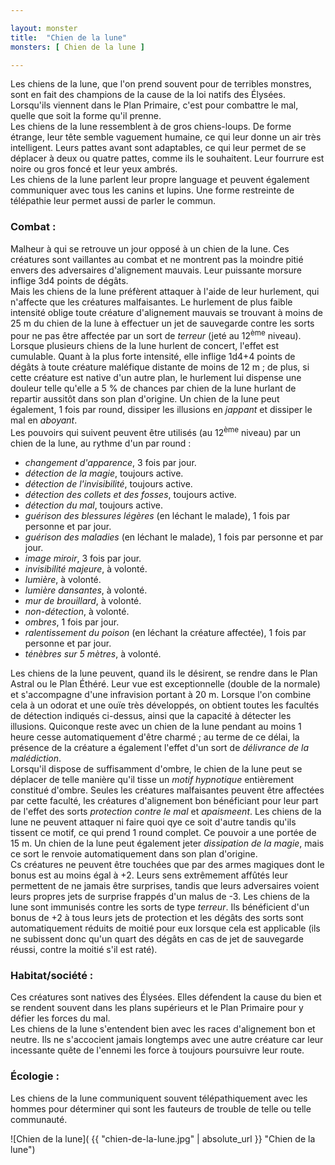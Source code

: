 ```yaml
---

layout: monster
title:  "Chien de la lune"
monsters: [ Chien de la lune ]

---
```


Les chiens de la lune, que l'on prend souvent pour de terribles monstres, sont en fait des champions de la cause de la loi natifs des Élysées. Lorsqu'ils viennent dans le Plan Primaire, c'est pour combattre le mal, quelle que soit la forme qu'il prenne.  
Les chiens de la lune ressemblent à de gros chiens-loups. De forme étrange, leur tête semble vaguement humaine, ce qui leur donne un air très intelligent. Leurs pattes avant sont adaptables, ce qui leur permet de se déplacer à deux ou quatre pattes, comme ils le souhaitent. Leur fourrure est noire ou gros foncé et leur yeux ambrés.  
Les chiens de la lune parlent leur propre language et peuvent également communiquer avec tous les canins et lupins. Une forme restreinte de télépathie leur permet aussi de parler le commun.

### Combat :

Malheur à qui se retrouve un jour opposé à un chien de la lune. Ces créatures sont vaillantes au combat et ne montrent pas la moindre pitié envers des adversaires d'alignement mauvais. Leur puissante morsure inflige 3d4 points de dégâts.  
Mais les chiens de la lune préfèrent attaquer à l'aide de leur hurlement, qui n'affecte que les créatures malfaisantes. Le hurlement de plus faible intensité oblige toute créature d'alignement mauvais se trouvant à moins de 25 m du chien de la lune à effectuer un jet de sauvegarde contre les sorts pour ne pas être affectée par un sort de _terreur_ (jeté au 12<sup>ème</sup> niveau). Lorsque plusieurs chiens de la lune hurlent de concert, l'effet est cumulable. Quant à la plus forte intensité, elle inflige 1d4+4 points de dégâts à toute créature maléfique distante de moins de 12 m ; de plus, si cette créature est native d'un autre plan, le hurlement lui dispense une douleur telle qu'elle a 5 % de chances par chien de la lune hurlant de repartir aussitôt dans son plan d'origine. Un chien de la lune peut également, 1 fois par round, dissiper les illusions en _jappant_ et dissiper le mal en _aboyant_.  
Les pouvoirs qui suivent peuvent être utilisés (au 12<sup>ème</sup> niveau) par un chien de la lune, au rythme d'un par round :

* _changement d'apparence_, 3 fois par jour.
* _détection de la magie_, toujours active.
* _détection de l'invisibilité_, toujours active.
* _détection des collets et des fosses_, toujours active.
* _détection du mal_, toujours active.
* _guérison des blessures légères_ (en  léchant le malade), 1 fois par personne et par jour.
* _guérison des maladies_ (en léchant le malade), 1 fois par personne et par jour.
* _image miroir_, 3 fois par jour.
* _invisibilité majeure_, à volonté.
* _lumière_, à volonté.
* _lumière dansantes_, à volonté.
* _mur de brouillard_, à volonté.
* _non-détection_, à volonté.
* _ombres_, 1 fois par jour.
* _ralentissement du poison_ (en léchant la créature affectée), 1 fois par personne et par jour.
* _ténèbres sur 5 mètres_, à volonté.

Les chiens de la lune peuvent, quand ils le désirent, se rendre dans le Plan Astral ou le Plan Éthéré. Leur vue est exceptionnelle (double de la normale) et s'accompagne d'une infravision portant à 20 m. Lorsque l'on combine cela à un odorat et une ouïe très développés, on obtient toutes les facultés de détection indiqués ci-dessus, ainsi que la capacité à détecter les illusions. Quiconque reste avec un chien de la lune pendant au moins 1 heure cesse automatiquement d'être charmé ; au terme de ce délai, la présence de la créature a également l'effet d'un sort de _délivrance de la malédiction_.  
Lorsqu'il dispose de suffisamment d'ombre, le chien de la lune peut se déplacer de telle manière qu'il tisse un _motif hypnotique_ entièrement constitué d'ombre. Seules les créatures malfaisantes peuvent être affectées par cette faculté, les créatures d'alignement bon bénéficiant pour leur part de l'effet des sorts _protection contre le mal_ et _apaismeent_. Les chiens de la lune ne peuvent attaquer ni faire quoi qye ce soit d'autre tandis qu'ils tissent ce motif, ce qui prend 1 round complet. Ce pouvoir a une portée de 15 m. Un chien de la lune peut également jeter _dissipation de la magie_, mais ce sort le renvoie automatiquement dans son plan d'origine.  
Cs créatures ne peuvent être touchées que par des armes magiques dont le bonus est au moins égal à +2. Leurs sens extrêmement affûtés leur permettent de ne jamais être surprises, tandis que leurs adversaires voient leurs propres jets de surprise frappés d'un malus de -3. Les chiens de la lune sont immunisés contre les sorts de type _terreur_. Ils bénéficient d'un bonus de +2 à tous leurs jets de protection et les dégâts des sorts sont automatiquement réduits de moitié pour eux lorsque cela est applicable (ils ne subissent donc qu'un quart des dégâts en cas de jet de sauvegarde réussi, contre la moitié s'il est raté).

### Habitat/société :

Ces créatures sont natives des Élysées. Elles défendent la cause du bien et se rendent souvent dans les plans supérieurs et le Plan Primaire pour y défier les forces du mal.  
Les chiens de la lune s'entendent bien avec les races d'alignement bon et neutre. Ils ne s'accocient jamais longtemps avec une autre créature car leur incessante quête de l'ennemi les force à toujours poursuivre leur route.

### Écologie :

Les chiens de la lune communiquent souvent télépathiquement avec les hommes pour déterminer qui sont les fauteurs de trouble de telle ou telle communauté.

![Chien de la lune]( {{ "chien-de-la-lune.jpg" | absolute_url }} "Chien de la lune")